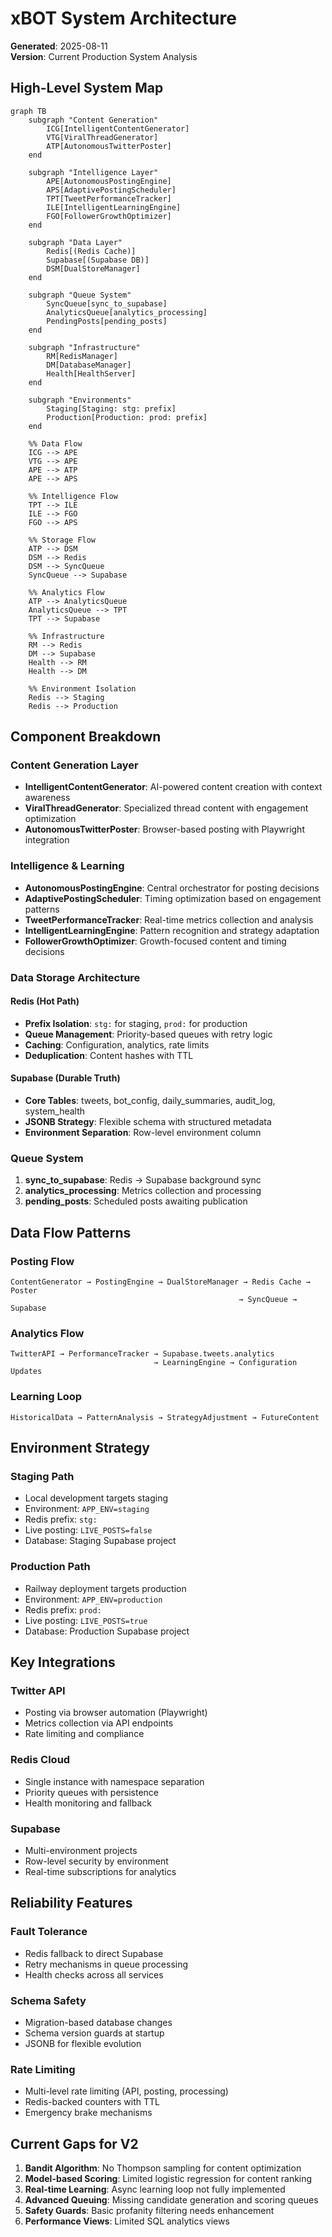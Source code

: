 # xBOT System Architecture

**Generated**: 2025-08-11  
**Version**: Current Production System Analysis

## High-Level System Map

```mermaid
graph TB
    subgraph "Content Generation"
        ICG[IntelligentContentGenerator]
        VTG[ViralThreadGenerator]
        ATP[AutonomousTwitterPoster]
    end
    
    subgraph "Intelligence Layer"
        APE[AutonomousPostingEngine]
        APS[AdaptivePostingScheduler]
        TPT[TweetPerformanceTracker]
        ILE[IntelligentLearningEngine]
        FGO[FollowerGrowthOptimizer]
    end
    
    subgraph "Data Layer"
        Redis[(Redis Cache)]
        Supabase[(Supabase DB)]
        DSM[DualStoreManager]
    end
    
    subgraph "Queue System"
        SyncQueue[sync_to_supabase]
        AnalyticsQueue[analytics_processing]
        PendingPosts[pending_posts]
    end
    
    subgraph "Infrastructure"
        RM[RedisManager]
        DM[DatabaseManager]
        Health[HealthServer]
    end
    
    subgraph "Environments"
        Staging[Staging: stg: prefix]
        Production[Production: prod: prefix]
    end
    
    %% Data Flow
    ICG --> APE
    VTG --> APE
    APE --> ATP
    APE --> APS
    
    %% Intelligence Flow
    TPT --> ILE
    ILE --> FGO
    FGO --> APS
    
    %% Storage Flow
    ATP --> DSM
    DSM --> Redis
    DSM --> SyncQueue
    SyncQueue --> Supabase
    
    %% Analytics Flow
    ATP --> AnalyticsQueue
    AnalyticsQueue --> TPT
    TPT --> Supabase
    
    %% Infrastructure
    RM --> Redis
    DM --> Supabase
    Health --> RM
    Health --> DM
    
    %% Environment Isolation
    Redis --> Staging
    Redis --> Production
```

## Component Breakdown

### Content Generation Layer
- **IntelligentContentGenerator**: AI-powered content creation with context awareness
- **ViralThreadGenerator**: Specialized thread content with engagement optimization
- **AutonomousTwitterPoster**: Browser-based posting with Playwright integration

### Intelligence & Learning
- **AutonomousPostingEngine**: Central orchestrator for posting decisions
- **AdaptivePostingScheduler**: Timing optimization based on engagement patterns
- **TweetPerformanceTracker**: Real-time metrics collection and analysis
- **IntelligentLearningEngine**: Pattern recognition and strategy adaptation
- **FollowerGrowthOptimizer**: Growth-focused content and timing decisions

### Data Storage Architecture

#### Redis (Hot Path)
- **Prefix Isolation**: `stg:` for staging, `prod:` for production
- **Queue Management**: Priority-based queues with retry logic
- **Caching**: Configuration, analytics, rate limits
- **Deduplication**: Content hashes with TTL

#### Supabase (Durable Truth)
- **Core Tables**: tweets, bot_config, daily_summaries, audit_log, system_health
- **JSONB Strategy**: Flexible schema with structured metadata
- **Environment Separation**: Row-level environment column

### Queue System
1. **sync_to_supabase**: Redis → Supabase background sync
2. **analytics_processing**: Metrics collection and processing
3. **pending_posts**: Scheduled posts awaiting publication

## Data Flow Patterns

### Posting Flow
```
ContentGenerator → PostingEngine → DualStoreManager → Redis Cache → Poster
                                                   → SyncQueue → Supabase
```

### Analytics Flow
```
TwitterAPI → PerformanceTracker → Supabase.tweets.analytics
                                → LearningEngine → Configuration Updates
```

### Learning Loop
```
HistoricalData → PatternAnalysis → StrategyAdjustment → FutureContent
```

## Environment Strategy

### Staging Path
- Local development targets staging
- Environment: `APP_ENV=staging`
- Redis prefix: `stg:`
- Live posting: `LIVE_POSTS=false`
- Database: Staging Supabase project

### Production Path
- Railway deployment targets production
- Environment: `APP_ENV=production`
- Redis prefix: `prod:`
- Live posting: `LIVE_POSTS=true`
- Database: Production Supabase project

## Key Integrations

### Twitter API
- Posting via browser automation (Playwright)
- Metrics collection via API endpoints
- Rate limiting and compliance

### Redis Cloud
- Single instance with namespace separation
- Priority queues with persistence
- Health monitoring and fallback

### Supabase
- Multi-environment projects
- Row-level security by environment
- Real-time subscriptions for analytics

## Reliability Features

### Fault Tolerance
- Redis fallback to direct Supabase
- Retry mechanisms in queue processing
- Health checks across all services

### Schema Safety
- Migration-based database changes
- Schema version guards at startup
- JSONB for flexible evolution

### Rate Limiting
- Multi-level rate limiting (API, posting, processing)
- Redis-backed counters with TTL
- Emergency brake mechanisms

## Current Gaps for V2

1. **Bandit Algorithm**: No Thompson sampling for content optimization
2. **Model-based Scoring**: Limited logistic regression for content ranking
3. **Real-time Learning**: Async learning loop not fully implemented
4. **Advanced Queuing**: Missing candidate generation and scoring queues
5. **Safety Guards**: Basic profanity filtering needs enhancement
6. **Performance Views**: Limited SQL analytics views